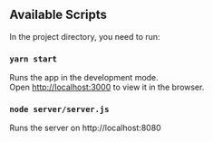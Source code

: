 ## Available Scripts

In the project directory, you need to run:

### `yarn start`

Runs the app in the development mode.<br />
Open [http://localhost:3000](http://localhost:3000) to view it in the browser.

### `node server/server.js`

Runs the server on http://localhost:8080
